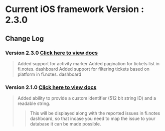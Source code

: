 

# Current iOS framework Version : 2.3.0

## Change Log

### Version 2.3.0 [Click here to view docs](https://finotes.github.io/2018/02/02/objc-docs)
> Added support for activity marker
> Added pagination for tickets list in fi.notes. dashboard
> Added support for filtering tickets based on platform in fi.notes. dashboard

### Version 2.1.0 [Click here to view docs](https://finotes.github.io/2018/01/19/ios-docs)

> Added ability to provide a custom identifier (512 bit string ID) and a readable string.   
>> This will be displayed along with the reported issues in fi.notes dashboard, so that incase you need to map the issue to your database it can be made possible.

